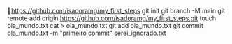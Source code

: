 https://github.com/isadoramg/my_first_steps
git init
git branch -M main
git remote add origin https://github.com/isadoramg/my_first_steps.git
touch ola_mundo.txt
cat > ola_mundo.txt
git add ola_mundo.txt
git commit ola_mundo.txt -m "primeiro commit"
serei_ignorado.txt
